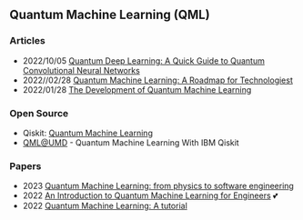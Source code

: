 ## Quantum Machine Learning (QML)



### Articles
- 2022/10/05 [Quantum Deep Learning: A Quick Guide to Quantum Convolutional Neural Networks](https://towardsdatascience.com/quantum-deep-learning-a-quick-guide-to-quantum-convolutional-neural-networks-d65284e21fc4)
- 2022//02/28 [Quantum Machine Learning: A Roadmap for Technologiest](https://quantumstrategyinstitute.com/2022/02/28/quantum-machine-learning-a-roadmap-for-technologists/)
- 2022/01/28 [The Development of Quantum Machine Learning](https://hdsr.mitpress.mit.edu/pub/cgmjzm3c/release/3)



### Open Source
- Qiskit: [Quantum Machine Learning](https://learn.qiskit.org/course/machine-learning/introduction)
- [QML@UMD](https://qmlfire.github.io/) - Quantum Machine Learning With IBM Qiskit



### Papers
- 2023 [Quantum Machine Learning: from physics to software engineering](https://arxiv.org/abs/2301.01851)
- 2022 [An Introduction to Quantum Machine Learning for Engineers](https://arxiv.org/pdf/2205.09510.pdf) 💕
- 2022 [Quantum Machine Learning: A tutorial](https://www.sciencedirect.com/science/article/pii/S0925231221011000)



